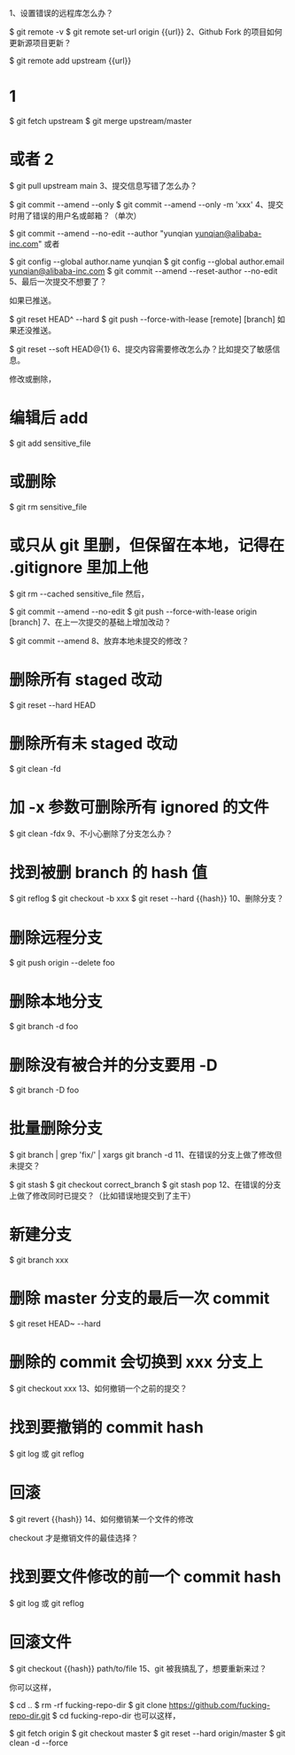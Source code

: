 1、设置错误的远程库怎么办？

$ git remote -v
$ git remote set-url origin {{url}}
2、Github Fork 的项目如何更新源项目更新？

$ git remote add upstream {{url}}
# 1
$ git fetch upstream
$ git merge upstream/master
# 或者 2
$ git pull upstream main
3、提交信息写错了怎么办？

$ git commit --amend --only
$ git commit --amend --only -m 'xxx'
4、提交时用了错误的用户名或邮箱？（单次）

$ git commit --amend --no-edit --author "yunqian <yunqian@alibaba-inc.com>"
或者

$ git config --global author.name yunqian
$ git config --global author.email yunqian@alibaba-inc.com
$ git commit --amend --reset-author --no-edit
5、最后一次提交不想要了？

如果已推送。

$ git reset HEAD^ --hard
$ git push --force-with-lease [remote] [branch]
如果还没推送。

$ git reset --soft HEAD@{1}
6、提交内容需要修改怎么办？比如提交了敏感信息。

修改或删除，

# 编辑后 add
$ git add sensitive_file
# 或删除
$ git rm sensitive_file
# 或只从 git 里删，但保留在本地，记得在 .gitignore 里加上他
$ git rm --cached sensitive_file
然后，

$ git commit --amend --no-edit
$ git push --force-with-lease origin [branch]
7、在上一次提交的基础上增加改动？

$ git commit --amend
8、放弃本地未提交的修改？

# 删除所有 staged 改动
$ git reset --hard HEAD
# 删除所有未 staged 改动
$ git clean -fd
# 加 -x 参数可删除所有 ignored 的文件
$ git clean -fdx
9、不小心删除了分支怎么办？

# 找到被删 branch 的 hash 值
$ git reflog
$ git checkout -b xxx
$ git reset --hard {{hash}}
10、删除分支？

# 删除远程分支
$ git push origin --delete foo
# 删除本地分支
$ git branch -d foo
# 删除没有被合并的分支要用 -D
$ git branch -D foo
# 批量删除分支
$ git branch | grep 'fix/' | xargs git branch -d
11、在错误的分支上做了修改但未提交？

$ git stash
$ git checkout correct_branch
$ git stash pop
12、在错误的分支上做了修改同时已提交？（比如错误地提交到了主干）

# 新建分支
$ git branch xxx
# 删除 master 分支的最后一次 commit
$ git reset HEAD~ --hard
# 删除的 commit 会切换到 xxx 分支上
$ git checkout xxx
13、如何撤销一个之前的提交？

# 找到要撤销的 commit hash
$ git log 或 git reflog
# 回滚
$ git revert {{hash}}
14、如何撤销某一个文件的修改

checkout 才是撤销文件的最佳选择？

# 找到要文件修改的前一个 commit hash
$ git log 或 git reflog
# 回滚文件
$ git checkout {{hash}} path/to/file
15、git 被我搞乱了，想要重新来过？

你可以这样，

$ cd ..
$ rm -rf fucking-repo-dir
$ git clone https://github.com/fucking-repo-dir.git
$ cd fucking-repo-dir
也可以这样，

$ git fetch origin
$ git checkout master
$ git reset --hard origin/master
$ git clean -d --force
